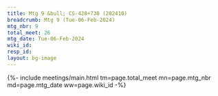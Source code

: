 ```yaml
---
title: Mtg 9 &bull; CS-428+730 (202410)
breadcrumb: Mtg 9 (Tue-06-Feb-2024)
mtg_nbr: 9
total_meet: 26
mtg_date: Tue-06-Feb-2024
wiki_id: 
resp_id: 
layout: bg-image
---
```


{%- include meetings/main.html
    tm=page.total_meet
    mn=page.mtg_nbr
    md=page.mtg_date
    ww=page.wiki_id
-%}
